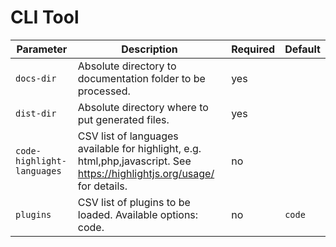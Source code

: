 # CLI Tool

| Parameter |  Description  | Required   | Default | 
|-----|---|---|---|
| `docs-dir`    | Absolute directory to documentation folder to be processed.  |  yes |  | 
|  `dist-dir`   | Absolute directory where to put generated files.  | yes  | |
|  `code-highlight-languages`   | CSV list of languages available for highlight, e.g. html,php,javascript. See https://highlightjs.org/usage/ for details.  | no  | | 
|  `plugins`   | CSV list of plugins to be loaded. Available options: code.  | no  | `code` |